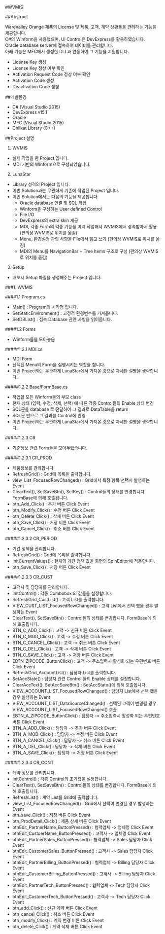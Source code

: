 #WVMIS

##Abstract

WareValley Orange 제품의 License 및 제품, 고객, 계약 상황들을 관리하는 기능을 제공합니다.  
C#의 Winform을 사용했으며, UI Control은 DevExpress를 활용하였습니다.  
Oracle database server에 접속하여 데이터를 관리합니다.  
아래 기능은 MFC에서 생성한 DLL과 연동하여 그 기능을 지원합니다.
- License Key 생성
- License Key 정상 여부 확인
- Activation Request Code 정상 여부 확인
- Activation Code 생성
- Deactivation Code 생성

##개발환경

- C# (Visual Studio 2015)
- DevExpress v15.1
- Oracle
- MFC (Visual Studio 2015)
- Chilkat Library (C++)

##Project 설명

1. WVMIS
  - 실제 작업을 한 Project 입니다.
  - MDI 기반의 Winform으로 구성되었습니다.
2. LunaStar
  - Library 성격의 Project 입니다.
  - 이번 Solution과는 무관하게 기존에 작업된 Project 입니다.
  - 이번 Solution에서는 다음의 기능을 제공합니다.
    - Oracle database 연결 및 SQL 작업
    - Winform을 구성하는 User defined Control
    - File I/O
    - DevExpress의 extra skin 제공
    - MDI, 각종 Form의 각종 기능을 미리 작업해서 WVMIS에서 상속받아서 활용 (편의상 WVMIS로 위치를 옮김)
    - Menu, 환경설정 관련 사항을 File에서 읽고 쓰기 (편의상 WVMIS로 위치를 옮김)
    - MDI의 Menu를 NavigationBar + Tree Items 구조로 구성 (편의상 WVMIS로 위치를 옮김)
3. Setup
  - 배포시 Setup 파일을 생성해주는 Project 입니다.

###1. WVMIS

####1.1 Program.cs
  - Main() : Program의 시작점 입니다.
  - SetStaticEnvironment() : 고정적 환경변수를 가져옵니다.
  - SetDBList() : 접속 Database 관련 사항을 읽어옵니다.

####1.2 Forms
- Winform들을 모아놓음

#####1.2.1 MDI.cs
- MDI Form
- 선택된 Menu의 Form을 실행시키는 역할을 합니다.
- 이번 Project와는 무관하게 LunaStar에서 가져온 것으로 자세한 설명을 생략합니다.

#####1.2.2 Base/FormBase.cs
- 작업할 모든 Winform들의 부모 class
- 현재 상태 (입력, 수정, 삭제, 선택) 에 따른 각종 Control들의 Enable 상태 변경
- SQL문을 database 로 전달하여 그 결과로 DataTable을 return
- SQL문 만으로 그 결과를 Control에 반영
- 이번 Project와는 무관하게 LunaStar에서 가져온 것으로 자세한 설명을 생략합니다.

#####1.2.3 CR
- 기준정보 관련 Form들을 모아두었습니다.

#####1.2.3.1 CR_PROD
- 제품정보를 관리합니다.
-  RefreshGrid() : Grid에 목록을 출력합니다.
-  view_List_FocusedRowChanged() : Grid에서 특정 항목 선택시 발생하는 Event
-  ClearText(), SetSaveBtn(), SetKey() : Control들의 상태를 변경합니다. FormBase에 의해 호출됩니다.
-  btn_Add_Click() : 추가 버튼 Click Event
-  btn_Modify_Click() : 수정 버튼 Click Event
-  btn_Delete_Click() : 삭제 버튼 Click Event
-  btn_Save_Click() : 저장 버튼 Click Event
-  btn_Cancel_Click() : 취소 버튼 Click Event

#####1.2.3.2 CR_PERIOD
- 기간 정책을 관리합니다.
-  RefreshGrid() : Grid에 목록을 출력합니다.
-  InitCurrentValues() : 현재의 기간 정책 값을 화면의 SpinEditor에 적용합니다.
-  btn_Save_Click() : 저장 버튼 Click Event

#####1.2.3.3 CR_CUST
- 고객사 및 담당자를 관리합니다.
- InitControl() : 각종 Combobox 의 값들을 설정합니다.
- RefreshGrid_CustList() : 고객 List를 출력합니다.
- VIEW_CUST_LIST_FocusedRowChanged() : 고객 List에서 선택 했을 경우 발생하는 Event
- ClearText(), SetSaveBtn() : Control들의 상태를 변경합니다. FormBase에 의해 호출됩니다.
- BTN_C_ADD_Click() : 고객 -> 신규 버튼 Click Event
- BTN_C_MOD_Click() : 고객 -> 수정 버튼 Click Event
- BTN_C_CANCEL_Click() : 고객 -> 취소 버튼 Click Event
- BTN_C_DEL_Click() : 고객 -> 삭제 버튼 Click Event
- BTN_C_SAVE_Click() : 고객 -> 저장 버튼 Click Event
- EBTN_ZIPCODE_ButtonClick() : 고객 -> 주소입력시 활성화 되는 우편번호 버튼 Click Event
- RefreshGrid_AccountList() : 담당자 List를 출력합니다.
- SetAccState() : 담당자 관련 Control 들의 Enable 상태를 설정합니다.
- ClearAccText(), SetAccSaveBtn() : SetAccState()에 의해 호출됩니다.
- VIEW_ACCOUNT_LIST_FocusedRowChanged() : 담당자 List에서 선택 했을 경우 발생하는 Event
- VIEW_ACCOUNT_LIST_DataSourceChanged() : 선택된 고객이 변경될 경우 VIEW_ACCOUNT_LIST_FocusedRowChanged() 호출
- EBTN_A_ZIPCODE_ButtonClick() : 담당자 -> 주소입력시 활성화 되는 우편번호 버튼 Click Event
- BTN_A_ADD_Click() : 담당자 -> 추가 버튼 Click Event
- BTN_A_MOD_Click() : 담당자 -> 수정 버튼 Click Event
- BTN_A_CANCEL_Click() : 담당자 -> 취소 버튼 Click Event
- BTN_A_DEL_Click() : 담당자 -> 삭제 버튼 Click Event
- BTN_A_SAVE_Click() : 담당자 -> 저장 버튼 Click Event

#####1.2.3.4 CR_CONT
- 계약 정보를 관리합니다.
- InitControl() : 각종 Control의 초기값을 설정합니다.
- ClearText(), SetSaveBtn() : Control들의 상태를 변경합니다. FormBase에 의해 호출됩니다.
- RefreshList() : 계약 List를 Grid에 출력합니다.
- view_List_FocusedRowChanged() : Grid에서 선택이 변경된 경우 발생하는 Event
- btn_save_Click() : 저장 버튼 Click Event
- btn_ProdDetail_Click() : 제품 상세 버튼 Click Event
- btnEdit_PartnerName_ButtonPressed() : 협력업체 -> 업체명 Click Event
- btnEdit_CustoerName_ButtonPressed() : 고객사 -> 업체명 Click Event
- btnEdit_PartnerSales_ButtonPressed() : 협력업체 -> Sales 담당자 Click Event
- btnEdit_CustomerSales_ButtonPressed() : 고객사 -> Sales 담당자 Click Event
- btnEdit_PartnerBilling_ButtonPressed() : 협력업체 -> Billing 담당자 Click Event
- btnEdit_CustomerBilling_ButtonPressed() : 고객사 -> Billing 담당자 Click Event
- btnEdit_PartnerTech_ButtonPressed() : 협력업체 -> Tech 담당자 Click Event
- btnEdit_CustomerTech_ButtonPressed() : 고객사 -> Tech 담당자 Click Event
- btn_add_Click() : 신규 계약 버튼 Click Event
- btn_cancel_Click() : 취소 버튼 Click Event
- btn_modify_Click() : 계약 변경 버튼 Click Event
- btn_delete_Click() : 계약 삭제 버튼 Click Event







